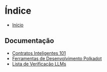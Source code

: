 # Índice

* [Início](README.md)

## Documentação
* [Contratos Inteligentes 101](101-contratos-inteligentes-polkadot.md)
* [Ferramentas de Desenvolvimento Polkadot](ferramentas-desenvolvimento-polkadot.md)
* [Lista de Verificação LLMs](lista-verificacao-llms.md)